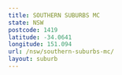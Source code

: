 ```yaml
---
title: SOUTHERN SUBURBS MC
state: NSW
postcode: 1419
latitude: -34.0641
longitude: 151.094
url: /nsw/southern-suburbs-mc/
layout: suburb
---
```

